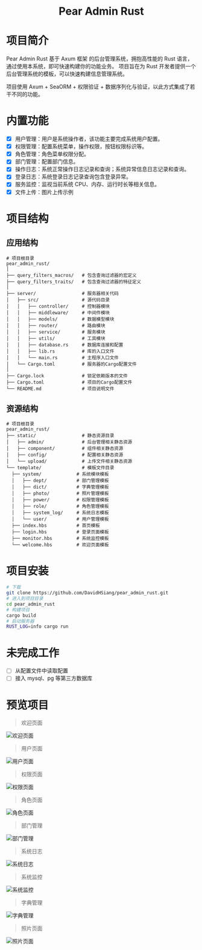 <div align="center">
<br/>
<br/>
  <h1 align="center">
    Pear Admin Rust
  </h1>
</div>

# 项目简介

Pear Admin Rust 基于 Axum 框架 的后台管理系统，拥抱高性能的 Rust 语言，通过使用本系统，即可快速构建你的功能业务。
项目旨在为 Rust 开发者提供一个后台管理系统的模板，可以快速构建信息管理系统。

项目使用 Axum + SeaORM + 权限验证 + 数据序列化与验证，以此方式集成了若干不同的功能。

# 内置功能

- [x] 用户管理：用户是系统操作者，该功能主要完成系统用户配置。
- [x] 权限管理：配置系统菜单，操作权限，按钮权限标识等。
- [x] 角色管理：角色菜单权限分配。
- [x] 部门管理：配置部门信息。
- [x] 操作日志：系统正常操作日志记录和查询；系统异常信息日志记录和查询。
- [x] 登录日志：系统登录日志记录查询包含登录异常。
- [x] 服务监控：监视当前系统 CPU、内存、运行时长等相关信息。
- [x] 文件上传：图片上传示例

# 项目结构

## 应用结构

```
# 项目根目录
pear_admin_rust/
│
├── query_filters_macros/   # 包含查询过滤器的宏定义
├── query_filters_traits/   # 包含查询过滤器的特征定义
│
├── server/                 # 服务器相关代码
│   ├── src/                # 源代码目录
│   │   ├── controller/     # 控制器模块
│   │   ├── middleware/     # 中间件模块
│   │   ├── models/         # 数据模型模块
│   │   ├── router/         # 路由模块
│   │   ├── service/        # 服务模块
│   │   ├── utils/          # 工具模块
│   │   ├── database.rs     # 数据库连接和配置
│   │   ├── lib.rs          # 库的入口文件
│   │   └── main.rs         # 主程序入口文件
│   └── Cargo.toml          # 服务器的Cargo配置文件
│
├── Cargo.lock              # 锁定依赖版本的文件
├── Cargo.toml              # 项目的Cargo配置文件
└── README.md               # 项目说明文件
```

## 资源结构

```
# 项目根目录
pear_admin_rust/
├── static/                 # 静态资源目录
│   ├── admin/              # 后台管理相关静态资源
│   ├── component/          # 组件相关静态资源
│   ├── config/             # 配置相关静态资源
│   └── upload/             # 上传文件相关静态资源
└── template/               # 模板文件目录
  ├── system/             # 系统模块模板
  │   ├── dept/           # 部门管理模板
  │   ├── dict/           # 字典管理模板
  │   ├── photo/          # 照片管理模板
  │   ├── power/          # 权限管理模板
  │   ├── role/           # 角色管理模板
  │   ├── system_log/     # 系统日志模板
  │   └── user/           # 用户管理模板
  ├── index.hbs           # 首页模板
  ├── login.hbs           # 登录页面模板
  ├── monitor.hbs         # 系统监控模板
  └── welcome.hbs         # 欢迎页面模板
```

# 项目安装

```bash
# 下载
git clone https://github.com/DavidHSiang/pear_admin_rust.git
# 进入到项目目录
cd pear_admin_rust
# 构建项目
cargo build
# 启动服务器
RUST_LOG=info cargo run
```

# 未完成工作

- [ ] 从配置文件中读取配置
- [ ] 接入 mysql、pg 等第三方数据库

# 预览项目

> 欢迎页面

![欢迎页面](docs/assets/welcome_page.png)

> 用户页面

![用户页面](docs/assets/user_page.png)

> 权限页面

![权限页面](docs/assets/power_page.png)

> 角色页面

![角色页面](docs/assets/role_page.png)

> 部门管理

![部门管理](docs/assets/dept_page.png)

> 系统日志

![系统日志](docs/assets/sys_log_page.png)

> 系统监控

![系统监控](docs/assets/monitor_page.png)

> 字典管理

![字典管理](docs/assets/dict_page.png)

> 照片页面

![照片页面](docs/assets/photo_page.png)
